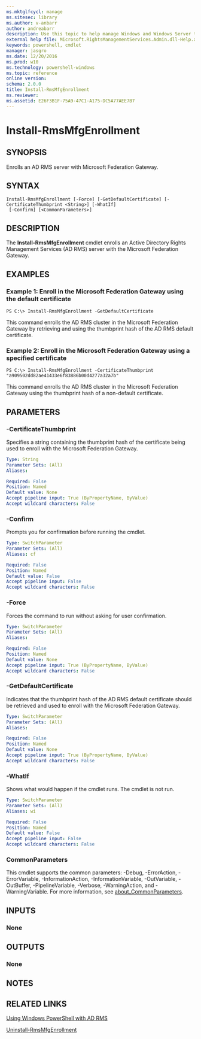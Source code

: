 ```yaml
---
ms.mktglfcycl: manage
ms.sitesec: library
ms.author: v-anbarr
author: andreabarr
description: Use this topic to help manage Windows and Windows Server technologies with Windows PowerShell.
external help file: Microsoft.RightsManagementServices.Admin.dll-Help.xml
keywords: powershell, cmdlet
manager: jasgro
ms.date: 12/20/2016
ms.prod: w10
ms.technology: powershell-windows
ms.topic: reference
online version: 
schema: 2.0.0
title: Install-RmsMfgEnrollment
ms.reviewer:
ms.assetid: E26F3B1F-75A9-47C1-A175-DC5A77AEE7B7
---
```


# Install-RmsMfgEnrollment

## SYNOPSIS
Enrolls an AD RMS server with Microsoft Federation Gateway.

## SYNTAX

```
Install-RmsMfgEnrollment [-Force] [-GetDefaultCertificate] [-CertificateThumbprint <String>] [-WhatIf]
 [-Confirm] [<CommonParameters>]
```

## DESCRIPTION
The **Install-RmsMfgEnrollment** cmdlet enrolls an Active Directory Rights Management Services (AD RMS) server with the Microsoft Federation Gateway.

## EXAMPLES

### Example 1: Enroll in the Microsoft Federation Gateway using the default certificate
```
PS C:\> Install-RmsMfgEnrollment -GetDefaultCertificate
```

This command enrolls the AD RMS cluster in the Microsoft Federation Gateway by retrieving and using the thumbprint hash of the AD RMS default certificate.

### Example 2: Enroll in the Microsoft Federation Gateway using a specified certificate
```
PS C:\> Install-RmsMfgEnrollment -CertificateThumbprint "a909502dd82ae41433e6f83886b00d4277a32a7b"
```

This command enrolls the AD RMS cluster in the Microsoft Federation Gateway using the thumbprint hash of a non-default certificate.

## PARAMETERS

### -CertificateThumbprint
Specifies a string containing the thumbprint hash of the certificate being used to enroll with the Microsoft Federation Gateway.

```yaml
Type: String
Parameter Sets: (All)
Aliases: 

Required: False
Position: Named
Default value: None
Accept pipeline input: True (ByPropertyName, ByValue)
Accept wildcard characters: False
```

### -Confirm
Prompts you for confirmation before running the cmdlet.

```yaml
Type: SwitchParameter
Parameter Sets: (All)
Aliases: cf

Required: False
Position: Named
Default value: False
Accept pipeline input: False
Accept wildcard characters: False
```

### -Force
Forces the command to run without asking for user confirmation.

```yaml
Type: SwitchParameter
Parameter Sets: (All)
Aliases: 

Required: False
Position: Named
Default value: None
Accept pipeline input: True (ByPropertyName, ByValue)
Accept wildcard characters: False
```

### -GetDefaultCertificate
Indicates that the thumbprint hash of the AD RMS default certificate should be retrieved and used to enroll with the Microsoft Federation Gateway.

```yaml
Type: SwitchParameter
Parameter Sets: (All)
Aliases: 

Required: False
Position: Named
Default value: None
Accept pipeline input: True (ByPropertyName, ByValue)
Accept wildcard characters: False
```

### -WhatIf
Shows what would happen if the cmdlet runs.
The cmdlet is not run.

```yaml
Type: SwitchParameter
Parameter Sets: (All)
Aliases: wi

Required: False
Position: Named
Default value: False
Accept pipeline input: False
Accept wildcard characters: False
```

### CommonParameters
This cmdlet supports the common parameters: -Debug, -ErrorAction, -ErrorVariable, -InformationAction, -InformationVariable, -OutVariable, -OutBuffer, -PipelineVariable, -Verbose, -WarningAction, and -WarningVariable. For more information, see [about_CommonParameters](http://go.microsoft.com/fwlink/?LinkID=113216).

## INPUTS

### None

## OUTPUTS

### None

## NOTES

## RELATED LINKS

[Using Windows PowerShell with AD RMS](http://go.microsoft.com/fwlink/?LinkId=136806)

[Uninstall-RmsMfgEnrollment](./Uninstall-RmsMfgEnrollment.md)

